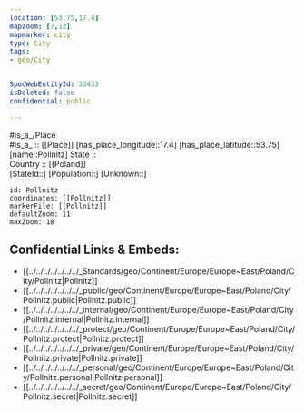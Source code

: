 ```yaml
---
location: [53.75,17.4] 
mapzoom: [7,12] 
mapmarker: city 
type: City
tags:
- geo/City


SpocWebEntityId: 33433
isDeleted: false
confidential: public

---
```

#is_a_/Place  
#is_a_ :: [[Place]] 
[has_place_longitude::17.4] 
[has_place_latitude::53.75] 
[name::Pollnitz] 
State ::  
Country :: [[Poland]]  
[StateId::] 
[Population::] 
[Unknown::] 


```leaflet
id: Pollnitz
coordinates: [[Pollnitz]] 
markerFile: [[Pollnitz]] 
defaultZoom: 11 
maxZoom: 18
```


## Confidential Links & Embeds: 
- [[../../../../../../../_Standards/geo/Continent/Europe/Europe~East/Poland/City/Pollnitz|Pollnitz]] 
- [[../../../../../../../_public/geo/Continent/Europe/Europe~East/Poland/City/Pollnitz.public|Pollnitz.public]] 
- [[../../../../../../../_internal/geo/Continent/Europe/Europe~East/Poland/City/Pollnitz.internal|Pollnitz.internal]] 
- [[../../../../../../../_protect/geo/Continent/Europe/Europe~East/Poland/City/Pollnitz.protect|Pollnitz.protect]] 
- [[../../../../../../../_private/geo/Continent/Europe/Europe~East/Poland/City/Pollnitz.private|Pollnitz.private]] 
- [[../../../../../../../_personal/geo/Continent/Europe/Europe~East/Poland/City/Pollnitz.personal|Pollnitz.personal]] 
- [[../../../../../../../_secret/geo/Continent/Europe/Europe~East/Poland/City/Pollnitz.secret|Pollnitz.secret]] 
